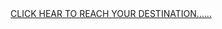 <html>
    <title> link</title>
<body> <A href="https://nevergiveup46.github.io/kunal/">CLICK HEAR TO REACH YOUR DESTINATION......</A></body>
</html>
